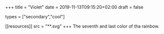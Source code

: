 +++
title           = "Violet"
date            = 2019-11-13T09:15:20+02:00
draft           = false

types           = ["secondary","cool"]
 
[[resources]]
  src  = "**.svg"
+++
The seventh and last color of tha rainbow.
